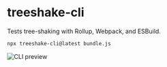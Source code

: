 # treeshake-cli

Tests tree-shaking with Rollup, Webpack, and ESBuild.

```bash
npx treeshake-cli@latest bundle.js
```

![CLI preview](https://github.com/CodyJasonBennett/treeshake-cli/assets/23324155/3d692051-0ce8-42c9-b24d-2baa719ea4c8)
